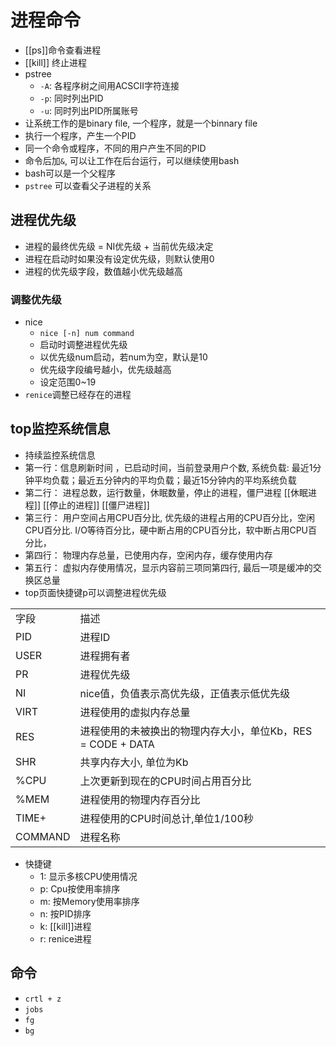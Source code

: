 # 进程命令

- [[ps]]命令查看进程
- [[kill]] 终止进程
- pstree
  - `-A`: 各程序树之间用ACSCII字符连接
  - `-p`: 同时列出PID
  - `-u`: 同时列出PID所属账号
- 让系统工作的是binary file, 一个程序，就是一个binnary file
- 执行一个程序，产生一个PID
- 同一个命令或程序，不同的用户产生不同的PID
- 命令后加`&`, 可以让工作在后台运行，可以继续使用bash
- bash可以是一个父程序
- `pstree` 可以查看父子进程的关系

## 进程优先级

- 进程的最终优先级 = NI优先级 + 当前优先级决定
- 进程在启动时如果没有设定优先级，则默认使用0
- 进程的优先级字段，数值越小优先级越高

### 调整优先级

- nice
  - `nice [-n] num command`
  - 启动时调整进程优先级
  - 以优先级num启动，若num为空，默认是10
  - 优先级字段编号越小，优先级越高
  -  设定范围0~19
- `renice`调整已经存在的进程
 
## top监控系统信息

- 持续监控系统信息
- 第一行：信息刷新时间 ，已启动时间，当前登录用户个数, 系统负载: 最近1分钟平均负载；最近五分钟内的平均负载；最近15分钟内的平均系统负载
- 第二行： 进程总数，运行数量，休眠数量，停止的进程，僵尸进程
  [[休眠进程]] [[停止的进程]] [[僵尸进程]]
- 第三行： 用户空间占用CPU百分比, 优先级的进程占用的CPU百分比，空闲CPU百分比. I/O等待百分比，硬中断占用的CPU百分比，软中断占用CPU百分比，
- 第四行： 物理内存总量，已使用内存，空闲内存，缓存使用内存
- 第五行： 虚拟内存使用情况，显示内容前三项同第四行, 最后一项是缓冲的交换区总量
- top页面快捷键p可以调整进程优先级

<table>
    <tr>
        <td>字段</td>
        <td>描述</td>
    </tr>
    <tr>
        <td>PID</td>
        <td>进程ID</td>
    </tr>
    <tr>
        <td>USER</td>
        <td>进程拥有者</td>
    </tr>
    <tr>
        <td>PR</td>
        <td>进程优先级</td>
    </tr>
    <tr>
        <td>NI</td>
        <td>nice值，负值表示高优先级，正值表示低优先级</td>
    </tr>
    <tr>
        <td>VIRT</td>
        <td>进程使用的虚拟内存总量</td>
    </tr>
    <tr>
        <td>RES</td>
        <td>进程使用的未被换出的物理内存大小，单位Kb，RES = CODE + DATA</td>
    </tr>
    <tr>
        <td>SHR</td>
        <td>共享内存大小, 单位为Kb</td>
    </tr>
    <tr>
        <td>%CPU</td>
        <td>上次更新到现在的CPU时间占用百分比</td>
    </tr>
    <tr>
        <td>%MEM</td>
        <td>进程使用的物理内存百分比</td>
    </tr>
    <tr>
        <td>TIME+</td>
        <td>进程使用的CPU时间总计,单位1/100秒</td>
    </tr>
    <tr>
        <td>COMMAND</td>
        <td>进程名称</td>
    </tr>
</table>

- 快捷键
  - 1: 显示多核CPU使用情况
  - p: Cpu按使用率排序
  - m: 按Memory使用率排序
  - n: 按PID排序
  - k: [[kill]]进程
  - r: renice进程


## 命令

- `crtl + z`
- `jobs`
- `fg`
- `bg`
